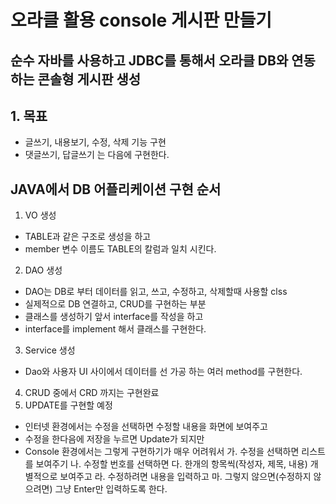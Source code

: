 # 오라클 활용 console 게시판 만들기

## 순수 자바를 사용하고 JDBC를 통해서 오라클 DB와 연동하는  콘솔형 게시판 생성

## 1. 목표
* 글쓰기, 내용보기, 수정, 삭제 기능 구현
* 댓글쓰기, 답글쓰기 는 다음에 구현한다.


## JAVA에서 DB 어플리케이션 구현 순서
1. VO 생성
- TABLE과 같은 구조로 생성을 하고
- member 변수 이름도 TABLE의 칼럼과 일치 시킨다.

2. DAO 생성
- DAO는 DB로 부터 데이터를 읽고, 쓰고, 수정하고, 삭제할때 사용할 clss
- 실제적으로 DB 연결하고, CRUD를 구현하는 부분
- 클래스를 생성하기 앞서 interface를 작성을 하고
- interface를 implement 해서 클래스를 구현한다.

3. Service 생성
- Dao와 사용자 UI 사이에서 데이터를 선 가공 하는 여러 method를 구현한다.

4. CRUD 중에서 CRD 까지는 구현완료
5. UPDATE를 구현할 예정
- 인터넷 환경에서는 수정을 선택하면 수정할 내용을 화면에 보여주고
- 수정을 한다음에 저장을 누르면 Update가 되지만
- Console 환경에서는 그렇게 구현하기가 매우 어려워서
가. 수정을 선택하면 리스트를 보여주기
나. 수정할 번호를 선택하면
다. 한개의 항목씩(작성자, 제목, 내용) 개별적으로 보여주고
라. 수정하려면 내용을 입력하고
마. 그렇지 않으면(수정하지 않으려면) 그냥 Enter만 입력하도록 한다.










